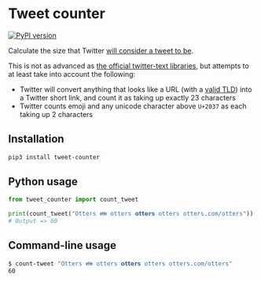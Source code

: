 # Tweet counter

[![PyPI version](https://badge.fury.io/py/tweet-counter.svg)](https://pypi.org/project/tweet-counter/)

Calculate the size that Twitter [will consider a tweet to be](https://developer.twitter.com/en/docs/counting-characters).

This is not as advanced as [the official twitter-text libraries](/home/robin/projects/twitter-counter/README.md), but attempts to at least take into account the following:

- Twitter will convert anything that looks like a URL (with a [valid TLD](https://data.iana.org/TLD/tlds-alpha-by-domain.txt)) into a Twitter short link, and count it as taking up exactly 23 characters
- Twitter counts emoji and any unicode character above `U+2037` as each taking up 2 characters

## Installation

``` bash
pip3 install tweet-counter
```

## Python usage

``` python
from tweet_counter import count_tweet

print(count_tweet("Otters 👪 otters 𝗼𝘁𝘁𝗲𝗿𝘀 otters otters.com/otters"))
# Output => 60
```

## Command-line usage

``` bash
$ count-tweet "Otters 👪 otters 𝗼𝘁𝘁𝗲𝗿𝘀 otters otters.com/otters"
60
```
